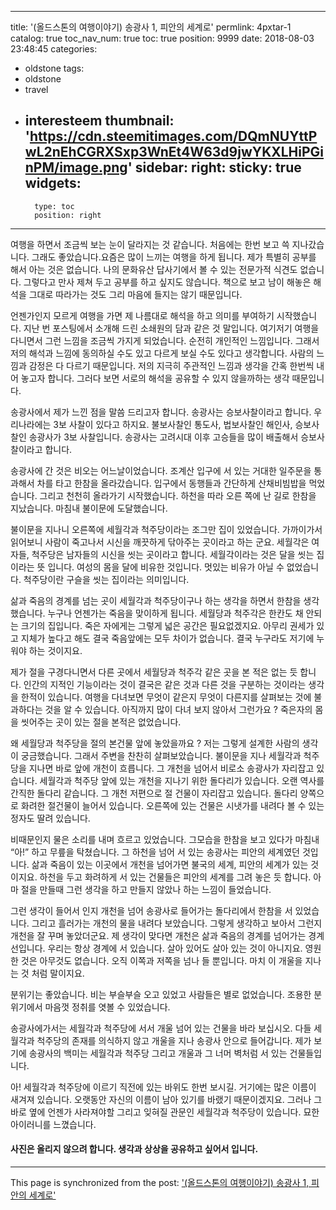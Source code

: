 
---
title: '(올드스톤의 여행이야기) 송광사 1, 피안의 세계로'
permlink: 4pxtar-1
catalog: true
toc_nav_num: true
toc: true
position: 9999
date: 2018-08-03 23:48:45
categories:
- oldstone
tags:
- oldstone
- travel
- interesteem
thumbnail: 'https://cdn.steemitimages.com/DQmNUYttPwL2nEhCGRXSxp3WnEt4W63d9jwYKXLHiPGinPM/image.png'
sidebar:
    right:
        sticky: true
widgets:
    -
        type: toc
        position: right
---


여행을 하면서 조금씩 보는 눈이 달라지는 것 같습니다. 처음에는 한번 보고 쓱 지나갔습니다. 그래도 좋았습니다.요즘은 많이 느끼는 여행을 하게 됩니다. 제가 특별히 공부를 해서 아는 것은 없습니다. 나의 문화유산 답사기에서 볼 수 있는 전문가적 식견도 없습니다. 그렇다고 만사 제쳐 두고 공부를 하고 싶지도 않습니다. 책으로 보고 남이 해놓은 해석을 그대로 따라가는 것도 그리 마음에 들지는 않기 때문입니다.

언젠가인지 모르게 여행을 가면 제 나름대로 해석을 하고 의미를 부여하기 시작했습니다. 지난 번 포스팅에서 소개해 드린 소쇄원의 담과 같은 것 말입니다. 여기저기 여행을 다니면서 그런 느낌을 조금씩 가지게 되었습니다. 순전히 개인적인 느낌입니다. 그래서 저의 해석과 느낌에 동의하실 수도 있고 다르게 보실 수도 있다고 생각합니다. 사람의 느낌과 감정은 다 다르기 때문입니다. 저의 지극히 주관적인 느낌과 생각을 간혹 한번씩 내어 놓고자 합니다. 그러다 보면 서로의 해석을 공유할 수 있지 않을까하는 생각 때문입니다.

송광사에서 제가 느낀 점을 말씀 드리고자 합니다. 송광사는 승보사찰이라고 합니다. 우리나라에는 3보 사찰이 있다고 하지요. 불보사찰인 통도사, 법보사찰인 해인사, 승보사찰인 송광사가 3보 사찰입니다. 송광사는 고려시대 이후 고승들을 많이 배출해서 승보사찰이라고 합니다. 

송광사에 간 것은 비오는 어느날이었습니다. 조계산 입구에 서 있는 거대한 일주문을 통과해서 차를 타고 한참을 올라갔습니다. 입구에서 동행들과 간단하게 산채비빔밥을 먹었습니다. 그리고 천천히 올라가기 시작했습니다. 하천을 따라 오른 쪽에 난 길로 한참을 지났습니다. 마침내 불이문에 도달했습니다. 

불이문을 지나니 오른쪽에 세월각과 척주당이라는 조그만 집이 있었습니다. 가까이가서 읽어보니 사람이 죽고나서 시신을 깨끗하게 닦아주는 곳이라고 하는 군요. 세월각은 여자들, 척주당은 남자들의 시신을 씻는 곳이라고 합니다. 세월각이라는 것은 달을 씻는 집이라는 뜻 입니다. 여성의 몸을 달에 비유한 것입니다. 멋있는 비유가 아닐 수 없었습니다. 척주당이란 구슬을 씻는 집이라는 의미입니다. 

삶과 죽음의 경계를 넘는 곳이 세월각과 척주당이구나 하는 생각을 하면서 한참을 생각했습니다. 누구나 언젠가는 죽음을 맞이하게 됩니다. 세월당과 척주각은 한칸도 채 안되는 크기의 집입니다. 죽은 자에게는 그렇게 넓은 공간은 필요없겠지요. 아무리 권세가 있고 지체가 높다고 해도 결국 죽음앞에는 모두 차이가 없습니다. 결국 누구라도 저기에 누워야 하는 것이지요. 

제가 절을 구경다니면서 다른 곳에서 세월당과 척주각 같은 곳을 본 적은 없는 듯 합니다. 인간의 지적인 기능이라는 것이 결국은 같은 것과 다른 것을 구분하는 것이라는 생각을 한적이 있습니다. 여행을 다녀보면 무엇이 같은지 무엇이 다른지를 살펴보는 것에 불과하다는 것을 알 수 있습니다. 아직까지 많이 다녀 보지 않아서 그런가요 ? 죽은자의 몸을 씻어주는 곳이 있는 절을 본적은 없었습니다. 

왜 세월당과 척주당을 절의 본건물 앞에 놓았을까요 ? 저는 그렇게 설계한 사람의 생각이 궁금했습니다. 그래서 주변을 찬찬히 살펴보았습니다. 불이문을 지나 세월각과 척주당을 지나면 바로 앞에 개천이 흐릅니다. 그 개천을 넘어서 비로소 송광사가 자리잡고 있습니다. 세월각과 척주당 앞에 있는 개천을 지나기 위한 돌다리가 있습니다. 오랜 역사를 간직한 돌다리 같습니다. 그 개천 저편으로 절 건물이 자리잡고 있습니다. 돌다리 양쪽으로 화려한 절건물이 늘어서 있습니다. 오른쪽에 있는 건물은 시냇가를 내려다 볼 수 있는 정자도 딸려 있습니다.

비때문인지 물은 소리를 내며 흐르고 있었습니다. 그모습을 한참을 보고 있다가 마침내 “아!” 하고 무릎을 탁쳤습니다. 그 하천을 넘어 서 있는 송광사는 피안의 세계였던 것입니다. 삶과 죽음이 있는 이곳에서 개천을 넘어가면 불국의 세계, 피안의 세계가 있는 것이지요. 하천을 두고 화려하게 서 있는 건물들은 피안의 세계를 그려 놓은 듯 합니다. 아마 절을 만들때 그런 생각을 하고 만들지 않았나 하는 느낌이 들었습니다. 

그런 생각이 들어서 인지 개천을 넘어 송광사로 들어가는 돌다리에서 한참을 서 있었습니다. 그리고 흘러가는 개천의 물을 내려다 보았습니다. 그렇게 생각하고 보아서 그런지 개천을 잘 꾸며 놓았더군요. 제 생각이 맞다면 개천은 삶과 죽음의 경계를 넘어가는 경계선입니다. 우리는 항상 경계에 서 있습니다. 살아 있어도 살아 있는 것이 아니지요. 영원한 것은 아무것도 없습니다. 오직 이쪽과 저쪽을 넘나 들 뿐입니다. 마치 이 개울을 지나는 것 처럼 말이지요. 

분위기는 좋았습니다. 비는 부슬부슬 오고 있었고 사람들은 별로 없었습니다. 조용한 분위기에서 마음껏 정취를 엿볼 수 있었습니다. 

송광사에가서는 세월각과 척주당에 서서 개울 넘어 있는 건물을 바라 보십시오. 다들 세월각과 척주당의 존재를 의식하지 않고 개울을 지나 송광사 안으로 들어갑니다. 제가 보기에 송광사의 백미는 세월각과 척주당 그리고 개울과 그 너머 벽처럼 서 있는 건물들입니다. 

아! 세월각과 척주당에 이르기 직전에 있는 바위도 한번 보시길. 거기에는 많은 이름이 새겨져 있습니다. 오랫동안 자신의 이름이 남아 있기를 바랬기 때문이겠지요. 그러나 그 바로 옆에 언젠가 사라져야할 그리고 잊혀질 관문인 세월각과 척주당이 있습니다. 묘한 아이러니를 느꼈습니다.

#### 사진은 올리지 않으려 합니다. 생각과 상상을 공유하고 싶어서 입니다.

- - -

This page is synchronized from the post: ['(올드스톤의 여행이야기) 송광사 1, 피안의 세계로'](https://steemit.com/@oldstone/4pxtar-1)
